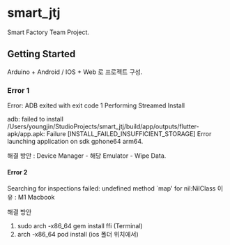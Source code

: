 # smart_jtj

Smart Factory Team Project.

## Getting Started

Arduino + Android / IOS + Web 로 프로젝트 구성.

### Error 1
Error: ADB exited with exit code 1
Performing Streamed Install

adb: failed to install /Users/youngjin/StudioProjects/smart_jtj/build/app/outputs/flutter-apk/app.apk: Failure [INSTALL_FAILED_INSUFFICIENT_STORAGE]
Error launching application on sdk gphone64 arm64.

해결 방안 : Device Manager - 해당 Emulator - Wipe Data.

#### Error 2
Searching for inspections failed: undefined method `map' for nil:NilClass
이유 : M1 Macbook

해결 방안
1. sudo arch -x86_64 gem install ffi (Terminal)
2. arch -x86_64 pod install (ios 폴더 위치에서)
